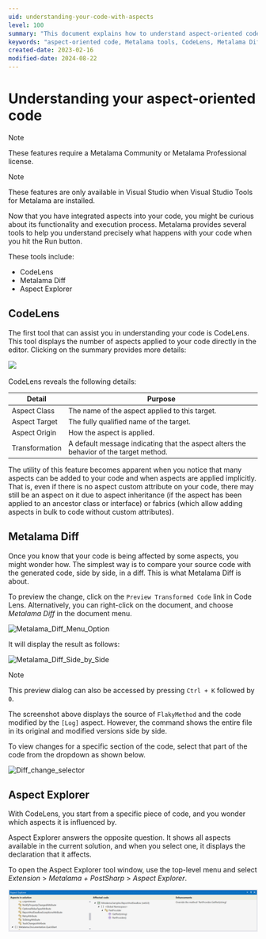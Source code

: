 ```yaml
---
uid: understanding-your-code-with-aspects
level: 100
summary: "This document explains how to understand aspect-oriented code using Metalama's tools like CodeLens, Diff Preview, and Debug Transformed Code. It also discusses explicit and implicit aspect applications."
keywords: "aspect-oriented code, Metalama tools, CodeLens, Metalama Diff, Debug Transformed Code, understand code functionality, aspect explorer"
created-date: 2023-02-16
modified-date: 2024-08-22
---
```


# Understanding your aspect-oriented code

> [!NOTE]
> These features require a Metalama Community or Metalama Professional license.

> [!NOTE]
> These features are only available in Visual Studio when Visual Studio Tools for Metalama are installed.


Now that you have integrated aspects into your code, you might be curious about its functionality and execution process. Metalama provides several tools to help you understand precisely what happens with your code when you hit the Run button.

These tools include:

* CodeLens
* Metalama Diff
* Aspect Explorer


## CodeLens

The first tool that can assist you in understanding your code is CodeLens. This tool displays the number of aspects applied to your code directly in the editor. Clicking on the summary provides more details:

![](./images/log_aspect_applied_on_flakymethod.png)

CodeLens reveals the following details:

|Detail | Purpose |
|-------|---------|
|Aspect Class  | The name of the aspect applied to this target. |
|Aspect Target | The fully qualified name of the target. |
|Aspect Origin | How the aspect is applied. |
|Transformation| A default message indicating that the aspect alters the behavior of the target method. |

The utility of this feature becomes apparent when you notice that many aspects can be added to your code and when aspects are applied implicitly. That is, even if there is no aspect custom attribute on your code, there may still be an aspect on it due to aspect inheritance (if the aspect has been applied to an ancestor class or interface) or fabrics (which allow adding aspects in bulk to code without custom attributes).


## Metalama Diff

Once you know that your code is being affected by some aspects, you might wonder how. The simplest way is to compare your source code with the generated code, side by side, in a diff. This is what Metalama Diff is about.

To preview the change, click on the `Preview Transformed Code` link in Code Lens.  Alternatively, you can right-click on the document, and choose _Metalama Diff_ in the document menu.

![Metalama_Diff_Menu_Option](images/showing_metalama_diff_option.png)

It will display the result as follows:

![Metalama_Diff_Side_by_Side](images/lama_diff_side_by_side.png)

> [!NOTE]
> This preview dialog can also be accessed by pressing `Ctrl + K` followed by `0`.

The screenshot above displays the source of `FlakyMethod` and the code modified by the `[Log]` aspect. However, the command shows the entire file in its original and modified versions side by side.

To view changes for a specific section of the code, select that part of the code from the dropdown as shown below.

![Diff_change_selector](images/metalama_diff_change_view_selector.png)



## Aspect Explorer

With CodeLens, you start from a specific piece of code, and you wonder which aspects it is influenced by.

Aspect Explorer answers the opposite question. It shows all aspects available in the current solution, and when you select one, it displays the declaration that it affects.

To open the Aspect Explorer tool window, use the top-level menu and select _Extension_ > _Metalama + PostSharp_ > _Aspect Explorer_.

![Aspect Explorer](images/aspect-explorer.png)

